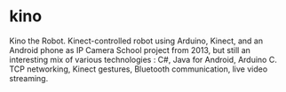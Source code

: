 kino
====

Kino the Robot. Kinect-controlled robot using Arduino, Kinect, and an Android phone as IP Camera
School project from 2013, but still an interesting mix of various technologies : C#, Java for Android, Arduino C. TCP networking, Kinect gestures, Bluetooth communication, live video streaming.
